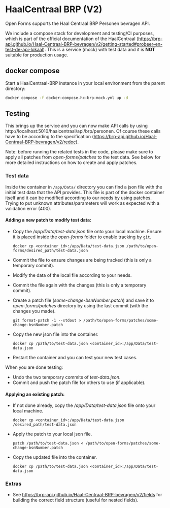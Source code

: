 # HaalCentraal BRP (V2)

Open Forms supports the Haal Centraal BRP Personen bevragen API.

We include a compose stack for development and testing/CI purposes, which is part of the official
documentation of the HaalCentraal
(https://brp-api.github.io/Haal-Centraal-BRP-bevragen/v2/getting-started#probeer-en-test-de-api-lokaal).
This is a service (mock) with test data and it is **NOT** suitable for production usage.

## docker compose

Start a HaalCentraal-BRP instance in your local environment from the parent directory:

```bash
docker compose -f docker-compose.hc-brp-mock.yml up -d
```

## Testing

This brings up the service and you can now make API calls by using
http://localhost:5010/haalcentraal/api/brp/personen. Of course these calls have to be according to
the specification (https://brp-api.github.io/Haal-Centraal-BRP-bevragen/v2/redoc).

Note: before running the related tests in the code, please make sure to apply all patches from
_open-forms/patches_ to the test data. See below for more detailed instructions on how to create
and apply patches.

### Test data

Inside the container in `/app/Data/` directory you can find a json file with the initial test data
that the API provides. This file is part of the docker container itself and it can be modified
according to our needs by using patches. Trying to put unknown attributes/parameters will work as
expected with a validation error (400).

#### Adding a new patch to modify test data:

- Copy the _/app/Data/test-data.json_ file onto your local machine. Ensure it is placed inside the
  _open-forms_ folder to enable tracking by `git`.

  `docker cp <container_id>:/app/Data/test-data.json /path/to/open-forms/desired_path/test-data.json`

- Commit the file to ensure changes are being tracked (this is only a temporary commit).
- Modify the data of the local file according to your needs.
- Commit the file again with the changes (this is only a temporary commit).
- Create a patch file (_some-change-bsnNumber.patch_) and save it to _open-forms/patches_ directory by
  using the last commit (with the changes you made).

  `git format-patch -1 --stdout > /path/to/open-forms/patches/some-change-bsnNumber.patch`

- Copy the new json file into the container.

  `docker cp /path/to/test-data.json <container_id>:/app/Data/test-data.json`

- Restart the container and you can test your new test cases.

When you are done testing:
- Undo the two temporary commits of _test-data.json_.
- Commit and push the patch file for others to use (if applicable).


#### Applying an existing patch:

- If not done already, copy the _/app/Data/test-data.json_ file onto your local machine.

  `docker cp <container_id>:/app/Data/test-data.json /desired_path/test-data.json`

- Apply the patch to your local json file.

  `patch /path/to/test-data.json < /path/to/open-forms/patches/some-change-bsnNumber.patch `

- Copy the updated file into the container.

  `docker cp /path/to/test-data.json <container_id>:/app/Data/test-data.json `

### Extras

- See https://brp-api.github.io/Haal-Centraal-BRP-bevragen/v2/fields for building the correct field
  structure (useful for nested fields).
